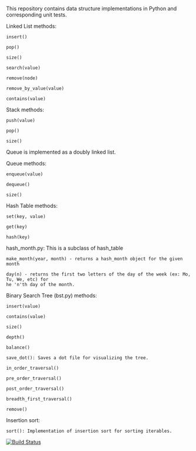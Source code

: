 This repository contains data structure implementations in Python and corresponding unit tests.



Linked List methods:

    insert()

    pop()

    size()

    search(value)

    remove(node)

    remove_by_value(value)

    contains(value)



Stack methods:

    push(value)

    pop()

    size()


Queue is implemented as a doubly linked list.

Queue methods:

    enqueue(value)

    dequeue()

    size()


Hash Table methods:

    set(key, value)

    get(key)

    hash(key)

hash_month.py: This is a subclass of hash_table

    make_month(year, month) - returns a hash_month object for the given month

    day(n) - returns the first two letters of the day of the week (ex: Mo, Tu, We, etc) for 
    he 'n'th day of the month.


Binary Search Tree (bst.py) methods:

    insert(value)

    contains(value)

    size()

    depth()

    balance()

    save_dot(): Saves a dot file for visualizing the tree.

    in_order_traversal()

    pre_order_traversal()

    post_order_traversal()

    breadth_first_traversal()

    remove()


Insertion sort:

    sort(): Implementation of insertion sort for sorting iterables.


[![Build Status](https://travis-ci.org/jbrengman/data_structures.png?branch=master)](https://travis-ci.org/jbrengman/data_structures)